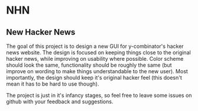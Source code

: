 # NHN
## New Hacker News

The goal of this project is to design a new GUI for y-combinator's hacker news website.
The design is focused on keeping things close to the original hacker news, while improving on 
usability where possible. Color scheme should look the same, functionality should be roughly the same
(but improve on wording to make things understandable to the new user). Most importantly, the design should
keep it's original hacker feel (this doesn't mean it has to be hard to use though).

The project is just in it's infancy stages, so feel free to leave some issues on github with your feedback and suggestions.